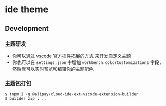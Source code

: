 # ide theme

## Development

### 主题研发

* 你可以通过 [vscode 官方插件拓展的方式](https://code.visualstudio.com/docs/getstarted/themes#_creating-your-own-color-theme) 来开发自定义主题
* 你也可以在 `settings.json` 中增加 `workbench.colorCustomizations` 字段，然后就可以实时预览和编辑你的主题配色

### 主题包打包

```shell
$ tnpm i -g @alipay/cloud-ide-ext-vscode-extension-builder
$ builder zip . ..
```
